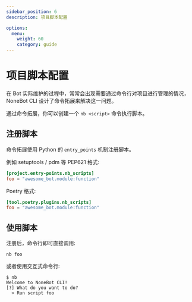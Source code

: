 ```yaml
---
sidebar_position: 6
description: 项目脚本配置

options:
  menu:
    weight: 60
    category: guide
---
```


# 项目脚本配置

在 Bot 实际维护的过程中，常常会出现需要通过命令行对项目进行管理的情况，NoneBot CLI 设计了命令拓展来解决这一问题。

通过命令拓展，你可以创建一个 `nb <script>` 命令执行脚本。

## 注册脚本

命令拓展使用 Python 的 `entry_points` 机制注册脚本。

例如 setuptools / pdm 等 PEP621 格式:

```toml {2} title="pyproject.toml"
[project.entry-points.nb_scripts]
foo = "awesome_bot.module:function"
```

Poetry 格式:

```toml {15} title="pyproject.toml"
[tool.poetry.plugins.nb_scripts]
foo = "awesome_bot.module:function"
```

## 使用脚本

注册后，命令行即可直接调用:

```shell
nb foo
```

或者使用交互式命令行:

```shell
$ nb
Welcome to NoneBot CLI!
[?] What do you want to do?
  > Run script foo
```
